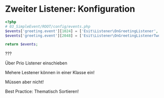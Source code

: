 # Zweiter Listener: Konfiguration
```php
<?php
# 03_SimpleEvent/ROOT/config/events.php
$events['greeting.event'][1024] = ['Esit\Listener\OnGreetingListener', 'generateGreeting'];
$events['greeting.event'][2048] = ['Esit\Listener\OnGreetingListenerTwo', 'modifyGreeting']; # new!

return $events;
```

???

Über Prio Listener einschieben

Mehere Lestener können in einer Klasse ein!

Müssen aber nicht!

Best Practice: Thematisch Sortieren!